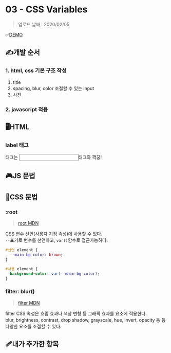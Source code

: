 # 03 - CSS Variables

> 업로드 날짜 : 2020/02/05

✅[DEMO](https://sewonkimm.github.io/JavaScript30/03-CSSVariables/index.html)

## ✍️개발 순서

### 1. html, css 기본 구조 작성

1. title
2. spacing, blur, color 조절할 수 있는 input
3. 사진

### 2. javascript 적용

## 🖥️HTML

### label 태그

<label>태그는 <input>태그와 짝꿍!

## 🎮JS 문법

## 🎨CSS 문법

### :root

> [root MDN](https://developer.mozilla.org/ko/docs/Web/CSS/:root)

CSS 변수 선언(사용자 지정 속성)에 사용할 수 있다.  
`--`표기로 변수를 선언하고, `var()`함수로 접근가능하다.

```css
#선언 element {
  --main-bg-color: brown;
}

#사용 element {
  background-color: var(--main-bg-color);
}
```

### filter: blur()

> [filter MDN](https://developer.mozilla.org/ko/docs/Web/CSS/filter)

filter CSS 속성은 흐림 효과나 색상 변형 등 그래픽 효과를 요소에 적용한다.  
blur, brightness, contrast, drop shadow, grayscale, hue, invert, opacity 등 등 다양한 요소를 조절할 수 있다.

## 🩹내가 추가한 항목
